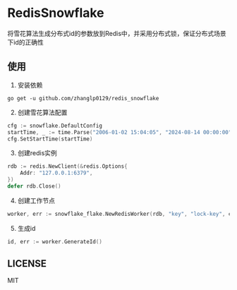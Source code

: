 # RedisSnowflake
将雪花算法生成分布式id的参数放到Redis中，并采用分布式锁，保证分布式场景下id的正确性

## 使用
1. 安装依赖
```shell
go get -u github.com/zhanglp0129/redis_snowflake
```

2. 创建雪花算法配置
```go
cfg := snowflake.DefaultConfig
startTime, _ := time.Parse("2006-01-02 15:04:05", "2024-08-14 00:00:00")
cfg.SetStartTime(startTime)
```

3. 创建redis实例
```go
rdb := redis.NewClient(&redis.Options{
    Addr: "127.0.0.1:6379",
})
defer rdb.Close()
```

4. 创建工作节点
```go
worker, err := snowflake_flake.NewRedisWorker(rdb, "key", "lock-key", cfg, 0)
```

5. 生成id
```go
id, err := worker.GenerateId()
```

## LICENSE

MIT